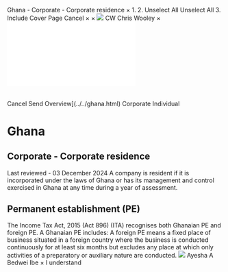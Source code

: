 Ghana - Corporate - Corporate residence
×
1.
2.
Unselect All
Unselect All
3.
Include Cover Page
Cancel
×
×
![](../../-/media/world-wide-tax-summaries/attachments/global---chris-wooley.ashx%3Frev=ac5e5f3223b34096b1afc2a6009c7320&revision=ac5e5f32-23b3-4096-b1af-c2a6009c7320&hash=859B7ADC84DC2CBEC9760E9E6EE7DE6D0A8BFCDF)
CW
Chris Wooley
×
![](corporate-residence.html)
######
Cancel
Send
Overview](../../ghana.html)
Corporate
Individual
# Ghana
## Corporate - Corporate residence
Last reviewed - 03 December 2024
A company is resident if it is incorporated under the laws of Ghana or has its management and control exercised in Ghana at any time during a year of assessment.
## Permanent establishment (PE)
The Income Tax Act, 2015 (Act 896) (ITA) recognises both Ghanaian PE and foreign PE.
A Ghanaian PE includes:
A foreign PE means a fixed place of business situated in a foreign country where the business is conducted continuously for at least six months but excludes any place at which only activities of a preparatory or auxiliary nature are conducted.
![](../../-/media/world-wide-tax-summaries/attachments/ghana-ayesha-bedwei.ashx%3Frev=40ca845eb26d406385f0303be483bfc9&revision=40ca845e-b26d-4063-85f0-303be483bfc9&hash=8F08F39B4DE87978C82B52AB48D2702FE69BDAF2)
Ayesha A Bedwei Ibe
×
I understand